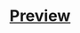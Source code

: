<p align="center">
  <a href="https://github.com/Cgull01/WEB-calculator/index.html">
    <h1 align="center">Preview</h1>
  </a>
</p>
